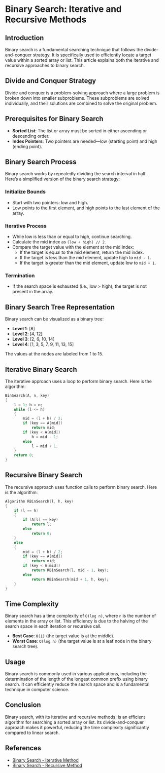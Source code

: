 

# Binary Search: Iterative and Recursive Methods

## Introduction
Binary search is a fundamental searching technique that follows the divide-and-conquer strategy. It is specifically used to efficiently locate a target value within a sorted array or list. This article explains both the iterative and recursive approaches to binary search.

## Divide and Conquer Strategy
Divide and conquer is a problem-solving approach where a large problem is broken down into smaller subproblems. These subproblems are solved individually, and their solutions are combined to solve the original problem.

## Prerequisites for Binary Search
- **Sorted List**: The list or array must be sorted in either ascending or descending order.
- **Index Pointers**: Two pointers are needed—low (starting point) and high (ending point).

## Binary Search Process
Binary search works by repeatedly dividing the search interval in half. Here’s a simplified version of the binary search strategy:

### Initialize Bounds
- Start with two pointers: low and high.
- Low points to the first element, and high points to the last element of the array.

### Iterative Process
- While low is less than or equal to high, continue searching.
- Calculate the mid index as `(low + high) // 2`.
- Compare the target value with the element at the mid index:
  - If the target is equal to the mid element, return the mid index.
  - If the target is less than the mid element, update high to `mid - 1`.
  - If the target is greater than the mid element, update low to `mid + 1`.

### Termination
- If the search space is exhausted (i.e., low > high), the target is not present in the array.

## Binary Search Tree Representation
Binary search can be visualized as a binary tree:
- **Level 1**: [8]
- **Level 2**: [4, 12]
- **Level 3**: [2, 6, 10, 14]
- **Level 4**: [1, 3, 5, 7, 9, 11, 13, 15]

The values at the nodes are labeled from 1 to 15.

## Iterative Binary Search
The iterative approach uses a loop to perform binary search. Here is the algorithm:

```cpp
BinSearch(A, n, key)
{
    l = 1; h = n;
    while (l <= h)
    {
        mid = (l + h) / 2;
        if (key == A[mid])
            return mid;
        if (key < A[mid])
            h = mid - 1;
        else
            l = mid + 1;
    }
    return 0;
}
```

## Recursive Binary Search
The recursive approach uses function calls to perform binary search. Here is the algorithm:

```cpp
Algorithm RBinSearch(l, h, key)
{
    if (l == h)
    {
        if (A[l] == key)
            return l;
        else
            return 0;
    }
    else
    {
        mid = (l + h) / 2;
        if (key == A[mid])
            return mid;
        if (key < A[mid])
            return RBinSearch(l, mid - 1, key);
        else
            return RBinSearch(mid + 1, h, key);
    }
}
```

## Time Complexity
Binary search has a time complexity of `O(log n)`, where `n` is the number of elements in the array or list. This efficiency is due to the halving of the search space in each iteration or recursive call.

- **Best Case**: `O(1)` (the target value is at the middle).
- **Worst Case**: `O(log n)` (the target value is at a leaf node in the binary search tree).

## Usage
Binary search is commonly used in various applications, including the determination of the length of the longest common prefix using binary search. It can efficiently reduce the search space and is a fundamental technique in computer science.

## Conclusion
Binary search, with its iterative and recursive methods, is an efficient algorithm for searching a sorted array or list. Its divide-and-conquer approach makes it powerful, reducing the time complexity significantly compared to linear search.

## References
- [Binary Search - Iterative Method](https://youtu.be/C2apEw9pgtw?si=M1VaEdWssMjasFcL)
- [Binary Search - Recursive Method](https://youtu.be/uEUXGcc2VXM?si=8MW-TF891WLJWs2P)
```

